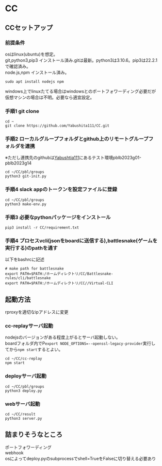 # CC
## CCセットアップ
### 前提条件
osはlinux(ubuntu)を想定。\
git,python3,pip3 インストール済み.gitは最新。python3は3.10.6。pip3は22.2.1で確認済み。\
node.js,npm インストール済み。
```
sudo apt install nodejs npm
```
windows上でlinuxたてる場合はwindowsとのポートフォワーディング必要だが仮想マシンの場合は不明。必要なら適宜設定。
### 手順1 git clone
```
cd ~
git clone https://github.com/Yabushita111/CC.git
```
### 手順2 ローカルグループフォルダとgithub上のリモートグループフォルダを連携
※ただし連携先のgithubは[Yabushtia111](https://github.com/Yabushita111)にあるテスト環境pblb2023g01-pblb2023g14
```
cd ~/CC/pbl/groups
python3 git-init.py
```
### 手順4 slack appのトークンを設定ファイルに登録
```
cd ~/CC/pbl/groups
python3 make-env.py
```
### 手順3 必要なpythonパッケージをインストール
`pip3 install -r CC/requirement.txt`
### 手順4 プロセスvcli(jsonをboardに送信する),battlesnake(ゲームを実行する)のpathを通す
以下をbashrcに記述
```
# make path for battlesnake
export PATH=$PATH:/ホームディレクトリ/CC/Battlesnake-rules/cli/battlesnake
export PATH=$PATH:/ホームディレクトリ/CC//Virtual-CLI
```

## 起動方法
rproxyを適切なipアドレスに変更

### cc-replayサーバ起動
nodejsのバージョンがある程度上がるとサーバ起動しない。\
boardフォルダ内でP`export NODE_OPTIONS=--openssl-legacy-provider`実行してから`npm start`するとよい。
```
cd ~/CC/cc-replay
npm start
```
### deployサーバ起動
```
cd ~/CC/pbl/groups
python3 deploy.py
```
### webサーバ起動
```
cd ~/CC/result
python3 server.py
```
## 詰まりそうなところ
ポートフォワーディング\
webhook\
osによってdeploy.pyのsubprocessでshell=TrueをFalseに切り替える必要あり


